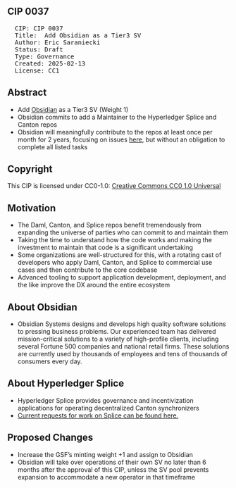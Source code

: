 ## CIP 0037

<pre>
  CIP: CIP 0037
  Title:  Add Obsidian as a Tier3 SV 
  Author: Eric Saraniecki <eric@digitalasset.com>
  Status: Draft 
  Type: Governance 
  Created: 2025-02-13
  License: CC1
</pre>

## Abstract

* Add [Obsidian](http://obsidian.systems) as a Tier3 SV (Weight 1)
* Obsidian commits to add a Maintainer to the Hyperledger Splice and Canton repos
* Obsidian will meaningfully contribute to the repos at least once per month for 2 years, focusing on issues [here](https://github.com/hyperledger-labs/splice/issues), but without an obligation to complete all listed tasks



## Copyright

This CIP is licensed under CC0-1.0: [Creative Commons CC0 1.0 Universal](https://creativecommons.org/publicdomain/zero/1.0/)


## Motivation

* The Daml, Canton, and Splice repos benefit tremendously from expanding the universe of parties who can commit to and maintain them
* Taking the time to understand how the code works and making the investment to maintain that code is a significant undertaking
* Some organizations are well-structured for this, with a rotating cast of developers who apply Daml, Canton, and Splice to commercial use cases and then contribute to the core codebase
* Advanced tooling to support application development, deployment, and the like improve the DX around the entire ecosystem

## About Obsidian

* Obsidian Systems designs and develops high quality software solutions to pressing business problems. Our experienced team has delivered mission-critical solutions to a variety of high-profile clients, including several Fortune 500 companies and national retail firms. These solutions are currently used by thousands of employees and tens of thousands of consumers every day.

## About Hyperledger Splice

* Hyperledger Splice provides governance and incentivization applications for operating decentralized Canton synchronizers
* [Current requests for work on Splice can be found here.](https://github.com/hyperledger-labs/splice/issues)



## Proposed Changes 

* Increase the GSF’s minting weight +1 and assign to Obsidian
* Obsidian will take over operations of their own SV no later than 6 months after the approval of this CIP, unless the SV pool prevents expansion to accommodate a new operator in that timeframe

